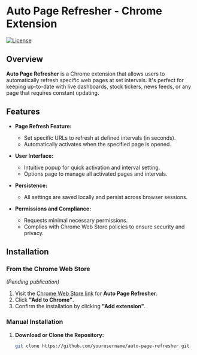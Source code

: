# Auto Page Refresher - Chrome Extension

[![License](https://img.shields.io/badge/license-MIT-blue.svg)](LICENSE)

## Overview

**Auto Page Refresher** is a Chrome extension that allows users to automatically refresh specific web pages at set intervals. It's perfect for keeping up-to-date with live dashboards, stock tickers, news feeds, or any page that requires constant updating.

## Features

- **Page Refresh Feature:**
  - Set specific URLs to refresh at defined intervals (in seconds).
  - Automatically activates when the specified page is opened.

- **User Interface:**
  - Intuitive popup for quick activation and interval setting.
  - Options page to manage all activated pages and intervals.

- **Persistence:**
  - All settings are saved locally and persist across browser sessions.

- **Permissions and Compliance:**
  - Requests minimal necessary permissions.
  - Complies with Chrome Web Store policies to ensure security and privacy.

## Installation

### From the Chrome Web Store

*(Pending publication)*

1. Visit the [Chrome Web Store link](#) for **Auto Page Refresher**.
2. Click **"Add to Chrome"**.
3. Confirm the installation by clicking **"Add extension"**.

### Manual Installation

1. **Download or Clone the Repository:**

   ```bash
   git clone https://github.com/yourusername/auto-page-refresher.git

